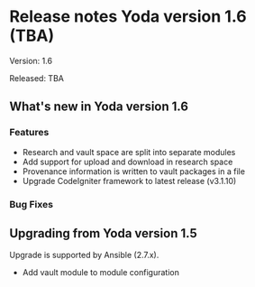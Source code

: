 # Release notes Yoda version 1.6 (TBA)

Version: 1.6

Released: TBA

## What's new in Yoda version 1.6
### Features
- Research and vault space are split into separate modules
- Add support for upload and download in research space
- Provenance information is written to vault packages in a file
- Upgrade CodeIgniter framework to latest release (v3.1.10)

### Bug Fixes


## Upgrading from Yoda version 1.5
Upgrade is supported by Ansible (2.7.x).

- Add vault module to module configuration
